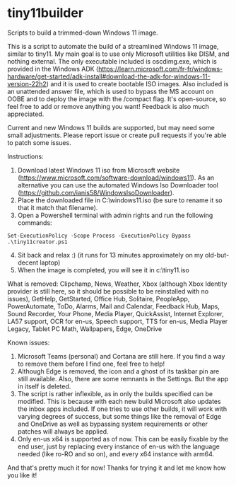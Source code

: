 # tiny11builder

Scripts to build a trimmed-down Windows 11 image.

This is a script to automate the build of a streamlined Windows 11 image, similar to tiny11.
My main goal is to use only Microsoft utilities like DISM, and nothing external. The only executable included is oscdimg.exe, which is provided in the Windows ADK (<https://learn.microsoft.com/fr-fr/windows-hardware/get-started/adk-install#download-the-adk-for-windows-11-version-22h2>) and it is used to create bootable ISO images. Also included is an unattended answer file, which is used to bypass the MS account on OOBE and to deploy the image with the /compact flag.
It's open-source, so feel free to add or remove anything you want! Feedback is also much appreciated.

Current and new Windows 11 builds are supported, but may need some small adjustments. Please report issue or create pull requests if you're able to patch some issues.

Instructions:

1. Download latest Windows 11 iso from Microsoft website (<https://www.microsoft.com/software-download/windows11>). As an alternative you can use the automated Windows Iso Downloader tool (<https://github.com/ianis58/WindowsIsoDownloader>).
2. Place the downloaded file in C:\windows11.iso (be sure to rename it so that it match that filename).
3. Open a Powershell terminal with admin rights and run the following commands:
```
Set-ExecutionPolicy -Scope Process -ExecutionPolicy Bypass
.\tiny11creator.ps1
```
4. Sit back and relax :) (it runs for 13 minutes approximately on my old-but-decent laptop)
5. When the image is completed, you will see it in c:\tiny11.iso

What is removed:
Clipchamp,
News,
Weather,
Xbox (although Xbox Identity provider is still here, so it should be possible to be reinstalled with no issues),
GetHelp,
GetStarted,
Office Hub,
Solitaire,
PeopleApp,
PowerAutomate,
ToDo,
Alarms,
Mail and Calendar,
Feedback Hub,
Maps,
Sound Recorder,
Your Phone,
Media Player,
QuickAssist,
Internet Explorer,
LA57 support,
OCR for en-us,
Speech support,
TTS for en-us,
Media Player Legacy,
Tablet PC Math,
Wallpapers,
Edge,
OneDrive

Known issues:

1. Microsoft Teams (personal) and Cortana are still here. If you find a way to remove them before I find one, feel free to help!
2. Although Edge is removed, the icon and a ghost of its taskbar pin are still available. Also, there are some remnants in the Settings. But the app in itself is deleted.
3. The script is rather inflexible, as in only the builds specified can be modified. This is because with each new build Microsoft also updates the inbox apps included. If one tries to use other builds, it will work with varying degrees of success, but some things like the removal of Edge and OneDrive as well as bypassing system requirements or other patches will always be applied.
4. Only en-us x64 is supported as of now. This can be easily fixable by the end user, just by replacing every instance of en-us with the language needed (like ro-RO and so on), and every x64 instance with arm64.

And that's pretty much it for now!
Thanks for trying it and let me know how you like it!
